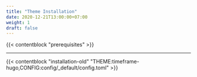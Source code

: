 ```yaml
---
title: "Theme Installation"
date: 2020-12-21T13:00:00+07:00
weight: 1
draft: false
---
```


{{< contentblock "prerequisites" >}}

---

{{< contentblock "installation-old" "THEME:timeframe-hugo,CONFIG:config/_default/config.toml" >}}

